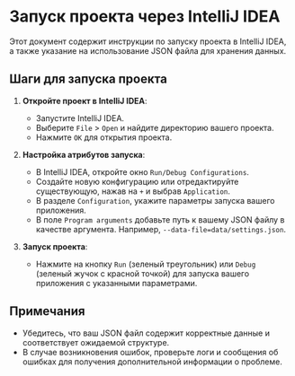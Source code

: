 # Запуск проекта через IntelliJ IDEA

Этот документ содержит инструкции по запуску проекта в IntelliJ IDEA, а также указание на использование JSON файла для хранения данных.

## Шаги для запуска проекта

1. **Откройте проект в IntelliJ IDEA**:
    - Запустите IntelliJ IDEA.
    - Выберите `File` > `Open` и найдите директорию вашего проекта.
    - Нажмите `OK` для открытия проекта.
2. **Настройка атрибутов запуска**:
    - В IntelliJ IDEA, откройте окно `Run/Debug Configurations`.
    - Создайте новую конфигурацию или отредактируйте существующую, нажав на `+` и выбрав `Application`.
    - В разделе `Configuration`, укажите параметры запуска вашего приложения.
    - В поле `Program arguments` добавьте путь к вашему JSON файлу в качестве аргумента. Например, `--data-file=data/settings.json`.

3. **Запуск проекта**:
    - Нажмите на кнопку `Run` (зеленый треугольник) или `Debug` (зеленый жучок с красной точкой) для запуска вашего приложения с указанными параметрами.

## Примечания

- Убедитесь, что ваш JSON файл содержит корректные данные и соответствует ожидаемой структуре.
- В случае возникновения ошибок, проверьте логи и сообщения об ошибках для получения дополнительной информации о проблеме.